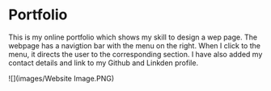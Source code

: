 # Portfolio
This is my online portfolio which shows my skill to design a wep page.
The webpage has a navigtion bar with the menu on the right.
When I click to the menu, it directs the user to the corresponding section.
I have also added my contact details and link to my Github and Linkden profile.

![](images/Website Image.PNG)
